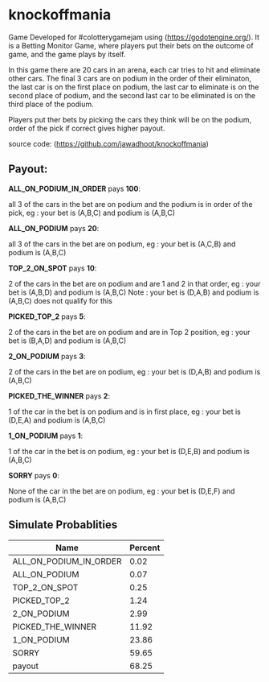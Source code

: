 # knockoffmania

Game Developed for #colotterygamejam using (https://godotengine.org/). It is a Betting Monitor Game, where players put their bets on the outcome of game, and the game plays by itself.

In this game there are 20 cars in an arena, each car tries to hit and eliminate other cars. The final 3 cars are on podium in the order of their eliminaton, the last car is on the first place on podium, the last car to eliminate is on the second place of podium, and the second last car to be eliminated is on the third place of the podium.

Players put ther bets by picking the cars they think will be on the podium, order of the pick if correct gives higher payout.

source code: (https://github.com/jawadhoot/knockoffmania)

## Payout:

__ALL_ON_PODIUM_IN_ORDER__ pays __100__:

  all 3 of the cars in the bet are on podium and the podium is in order of the pick, eg : your bet is (A,B,C) and podium is (A,B,C)

__ALL_ON_PODIUM__ pays __20__:

  all 3 of the cars in the bet are on podium, eg : your bet is (A,C,B) and podium is (A,B,C)

__TOP_2_ON_SPOT__ pays __10__:

  2 of the cars in the bet are on podium and are 1 and 2 in that order, eg : your bet is (A,B,D) and podium is (A,B,C)
  Note : your bet is (D,A,B) and podium is (A,B,C) does not qualify for this

__PICKED_TOP_2__ pays __5__:

  2 of the cars in the bet are on podium and are in Top 2 position, eg : your bet is (B,A,D) and podium is (A,B,C)

__2_ON_PODIUM__ pays __3__:

  2 of the cars in the bet are on podium, eg : your bet is (D,A,B) and podium is (A,B,C)

__PICKED_THE_WINNER__ pays __2__:

  1 of the car in the bet is on podium and is in first place, eg : your bet is (D,E,A) and podium is (A,B,C)

__1_ON_PODIUM__ pays __1__:

  1 of the car in the bet is on podium, eg : your bet is (D,E,B) and podium is (A,B,C)

__SORRY__ pays __0__:

  None of the car in the bet are on podium, eg : your bet is (D,E,F) and podium is (A,B,C)

## Simulate Probablities

| Name                   | Percent |
|------------------------|---------|
| ALL_ON_PODIUM_IN_ORDER | 0.02    |
| ALL_ON_PODIUM          | 0.07    |
| TOP_2_ON_SPOT          | 0.25    |
| PICKED_TOP_2           | 1.24    |
| 2_ON_PODIUM            | 2.99    |
| PICKED_THE_WINNER      | 11.92   |
| 1_ON_PODIUM            | 23.86   |
| SORRY                  | 59.65   |
| payout                 | 68.25   |
